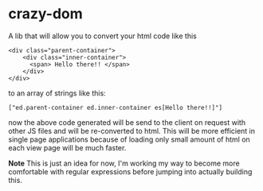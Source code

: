 crazy-dom
=========

A lib that will allow you to convert your html code like this 

````
<div class="parent-container">    
    <div class="inner-container">  
      <span> Hello there!! </span>
    </div>  
</div>
````

to an array of strings like this:

````
["ed.parent-container ed.inner-container es[Hello there!!]"]
````

now the above code generated will be send to the client on request with other JS files and will be re-converted to html. This will be more efficient in single page applications because of loading only small amount of html on each view page will be much faster.
    
**Note** This is just an idea for now, I'm working my way to become more comfortable with regular expressions before jumping into actually building this. 
 
 
